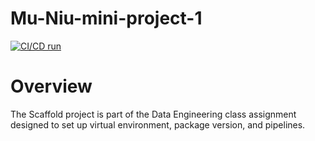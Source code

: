 # Mu-Niu-mini-project-1

[![CI/CD run](https://github.com/nogibjj/Mu-Niu-mini-project-1/actions/workflows/hello.yml/badge.svg)](https://github.com/nogibjj/Mu-Niu-mini-project-1/actions/workflows/hello.yml)

# Overview
The Scaffold project is part of the Data Engineering class assignment designed to set up virtual environment, package version, and pipelines.
